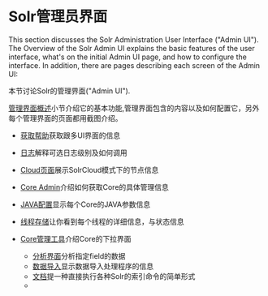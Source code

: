 # Solr管理员界面

This section discusses the Solr Administration User Interface ("Admin UI").
The Overview of the Solr Admin UI explains the basic features of the user interface, what's on the initial Admin UI
page, and how to configure the interface. In addition, there are pages describing each screen of the Admin UI:

本节讨论Solr的管理界面("Admin UI").

[管理界面概述](./admin/overview.md)小节介绍它的基本功能,管理界面包含的内容以及如何配置它，另外每个管理界面的页面都用截图介绍。

* [获取帮助](./admim/assistance.md)获取跟多UI界面的信息
* [日志](./admin/logging.md)解释可选日志级别及如何调用
* [Cloud页面](./admin/cloud.md)展示SolrCloud模式下的节点信息
* [Core Admin](./admin/coreadmin.md)介绍如何获取Core的具体管理信息
* [JAVA配置](./admin/properties.md)显示每个Core的JAVA参数信息
* [线程存储](./admin/dump.md)让你看到每个线程的详细信息，与状态信息

* [Core管理工具](./admin/core.md)介绍Core的下拉界面
    * [分析界面](./admin/core/analysis.md)分析指定field的数据
    * [数据导入](./admin/core/dataimport.md)显示数据导入处理程序的信息
    * [文档](./admin/core/documents.md)提一种直接执行各种Solr的索引命令的简单形式
    * 